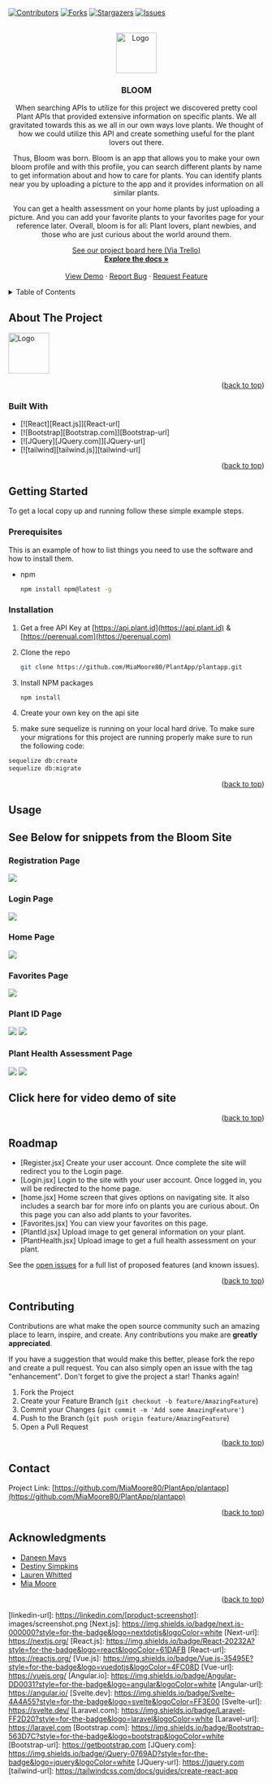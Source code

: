 <!-- Improved compatibility of back to top link: See: https://github.com/othneildrew/Best-README-Template/pull/73 -->
<a name="readme-top"></a>
<!--
*** Thanks for checking out the Best-README-Template. If you have a suggestion
*** that would make this better, please fork the repo and create a pull request
*** or simply open an issue with the tag "enhancement".
*** Don't forget to give the project a star!
*** Thanks again! Now go create something AMAZING! :D
-->



<!-- PROJECT SHIELDS -->
<!--
*** I'm using markdown "reference style" links for readability.
*** Reference links are enclosed in brackets [ ] instead of parentheses ( ).
*** See the bottom of this document for the declaration of the reference variables
*** for contributors-url, forks-url, etc. This is an optional, concise syntax you may use.
*** https://www.markdownguide.org/basic-syntax/#reference-style-links
-->
[![Contributors][contributors-shield]][contributors-url]
[![Forks][forks-shield]][forks-url]
[![Stargazers][stars-shield]][stars-url]
[![Issues][issues-shield]][issues-url]


<!-- PROJECT LOGO -->
<br />
<div align="center">
  <a href="https://github.com/MiaMoore00/PlantApp/plantapp.git">
    <img src="src/Logo.png" alt="Logo" width="80" height="80">
  </a>

<h3 align="center">BLOOM</h3>

  <p align="center">
    When searching APIs to utilize for this project we discovered pretty cool Plant APIs that provided extensive information on specific plants. We all gravitated towards this as we all in our own ways love plants. We thought of how we could utilize this API and create something useful for the plant lovers out there. 

Thus, Bloom was born. Bloom is an app that allows you to make your own bloom profile and with this profile, you can search different plants by name to get information about and how to care for plants. You can identify plants near you by uploading a picture to the app and it provides information on all similar plants. 

You can get a health assessment on your home plants by just uploading a picture. And you can add your favorite plants to your favorites page for your reference later. Overall, bloom is for all: Plant lovers, plant newbies, and those who are just curious about the world around them.


   <a href="https://trello.com/invite/b/rT9xgp14/ATTIb80e0e869944dc8653051157138da739D454315E/plantapp"> See our project board here (Via Trello)</a>
    <br />
    <a href="https://github.com/MiaMoore00/PlantApp/plantapp.git"><strong>Explore the docs »</strong></a>
    <br />
    <br />
    <a href="">View Demo</a> 
    <!-- enter demo link here -->
    ·
    <a href="https://github.com/MiaMoore00/PlantApp/plantapp.git/issues">Report Bug</a>
    ·
    <a href="https://github.com/MiaMoore00/PlantApp/plantapp.git/issues">Request Feature</a>
  </p>
</div>




<!-- TABLE OF CONTENTS -->
<details>
  <summary>Table of Contents</summary>
  <ol>
    <li>
      <a href="#about-the-project">About The Project</a>
      <ul>
        <li><a href="#built-with">Built With</a></li>
      </ul>
    </li>
    <li>
      <a href="#getting-started">Getting Started</a>
      <ul>
        <li><a href="#prerequisites">Prerequisites</a></li>
        <li><a href="#installation">Installation</a></li>
      </ul>
    </li>
    <li><a href="#usage">Usage</a></li>
    <li><a href="#roadmap">Roadmap</a></li>
    <li><a href="#contributing">Contributing</a></li>
    <li><a href="#license">License</a></li>
    <li><a href="#contact">Contact</a></li>
    <li><a href="#acknowledgments">Acknowledgments</a></li>
  </ol>
</details>



<!-- ABOUT THE PROJECT -->
## About The Project

<img src="src/Logo.png" alt="Logo" width="80" height="80">


<p align="right">(<a href="#readme-top">back to top</a>)</p>



### Built With

* [![React][React.js]][React-url]
* [![Bootstrap][Bootstrap.com]][Bootstrap-url]
* [![JQuery][JQuery.com]][JQuery-url]
* [![tailwind][tailwind.js]][tailwind-url]

<p align="right">(<a href="#readme-top">back to top</a>)</p>



<!-- GETTING STARTED -->
## Getting Started

To get a local copy up and running follow these simple example steps.

### Prerequisites

This is an example of how to list things you need to use the software and how to install them.
* npm
  ```sh
  npm install npm@latest -g
  ```

### Installation

1. Get a free API Key at [https://api.plant.id](https://api.plant.id) & [https://perenual.com](https://perenual.com)
2. Clone the repo
   ```sh
   git clone https://github.com/MiaMoore80/PlantApp/plantapp.git
   ```
3. Install NPM packages
   ```sh
   npm install
   ```
4. Create your own key on the api site

5. make sure sequelize is running on your local hard drive. To make sure your migrations for this project are running properly make sure to run the following code:
 ```sh
 sequelize db:create
 sequelize db:migrate
```
<p align="right">(<a href="#readme-top">back to top</a>)</p>



<!-- USAGE EXAMPLES -->
## Usage

<h2>See Below for snippets from the Bloom Site</h2>

<h3>Registration Page</h3>
<img src="public/images/registration.jpg"></img>
<br>
<h3>Login Page</h3>
<img src="public/images/login.jpg"></img>
<br>
<h3>Home Page</h3>
<img src="public/images/home.jpg"></img>
<br>
<h3>Favorites Page</h3>
<img src="public/images/favorites.jpg"></img>
<br>
<h3>Plant ID Page</h3>
<img src="public/images/plantId1.jpg"></img>
<img src="public/images/plantId2.jpg"></img>
<br>
<h3>Plant Health Assessment Page</h3>
<img src="public/images/plantHealth1.jpg"></img>
<img src="public/images/plantHealth2.jpg"></img>

<h2 href="">Click here for video demo of site</h2>

<p align="right">(<a href="#readme-top">back to top</a>)</p>



<!-- ROADMAP -->
## Roadmap
- [Register.jsx] Create your user account. Once complete the site will redirect you to the Login page.
- [Login.jsx] Login to the site with your user account. Once logged in, you will be redirected to the home page.
- [home.jsx] Home screen that gives options on navigating site. It also includes a search bar for more info on plants you are curious about. On this page you can also add plants to your favorites.
- [Favorites.jsx] You can view your favorites on this page.
- [PlantId.jsx] Upload image to get general information on your plant.
- [PlantHealth.jsx] Upload image to get a full health assessment on your plant.


See the [open issues](https://github.com/MiaMoore80/PlantApp/plantapp/issues) for a full list of proposed features (and known issues).

<p align="right">(<a href="#readme-top">back to top</a>)</p>



<!-- CONTRIBUTING -->
## Contributing

Contributions are what make the open source community such an amazing place to learn, inspire, and create. Any contributions you make are **greatly appreciated**.

If you have a suggestion that would make this better, please fork the repo and create a pull request. You can also simply open an issue with the tag "enhancement".
Don't forget to give the project a star! Thanks again!

1. Fork the Project
2. Create your Feature Branch (`git checkout -b feature/AmazingFeature`)
3. Commit your Changes (`git commit -m 'Add some AmazingFeature'`)
4. Push to the Branch (`git push origin feature/AmazingFeature`)
5. Open a Pull Request

<p align="right">(<a href="#readme-top">back to top</a>)</p>



<!-- CONTACT -->
## Contact


Project Link: [https://github.com/MiaMoore80/PlantApp/plantapp](https://github.com/MiaMoore80/PlantApp/plantapp)

<p align="right">(<a href="#readme-top">back to top</a>)</p>



<!-- ACKNOWLEDGMENTS -->
## Acknowledgments

* [Daneen Mays](github.com/DaneenM)
* [Destiny Simpkins](github.com/destiny1210)
* [Lauren Whitted](github.com/LWhitted)
* [Mia Moore](gitthub.com/MiaMoore00)

<p align="right">(<a href="#readme-top">back to top</a>)</p>



<!-- MARKDOWN LINKS & IMAGES -->
<!-- https://www.markdownguide.org/basic-syntax/#reference-style-links -->
[contributors-shield]: https://img.shields.io/github/contributors/MiaMoore80/PlantApp.svg?style=for-the-badge
[contributors-url]: https://github.com/MiaMoore80/PlantApp/plantapp/graphs/contributors
[forks-shield]: https://img.shields.io/github/forks/MiaMoore80/PlantApp.svg?style=for-the-badge
[forks-url]: https://github.com/MiaMoore80/PlantApp/plantapp/network/members
[stars-shield]: https://img.shields.io/github/stars/MiaMoore80/PlantApp/plantapp.svg?style=for-the-badge
[stars-url]: https://github.com/MiaMoore80/PlantApp/plantapp/stargazers
[issues-shield]: https://img.shields.io/github/issues/MiaMoore80/PlantApp/plantapp.svg?style=for-the-badge
[issues-url]: https://github.com/MiaMoore80/PlantApp/plantapp/issues
[license-shield]: https://img.shields.io/github/license/MiaMoore80/PlantApp/plantapp.svg?style=for-the-badge
[license-url]: https://github.com/MiaMoore80/PlantApp/plantapp/blob/master/LICENSE.txt
[linkedin-shield]: https://img.shields.io/badge/-LinkedIn-black.svg?style=for-the-badge&logo=linkedin&colorB=555
[linkedin-url]: https://linkedin.com/[product-screenshot]: images/screenshot.png
[Next.js]: https://img.shields.io/badge/next.js-000000?style=for-the-badge&logo=nextdotjs&logoColor=white
[Next-url]: https://nextjs.org/
[React.js]: https://img.shields.io/badge/React-20232A?style=for-the-badge&logo=react&logoColor=61DAFB
[React-url]: https://reactjs.org/
[Vue.js]: https://img.shields.io/badge/Vue.js-35495E?style=for-the-badge&logo=vuedotjs&logoColor=4FC08D
[Vue-url]: https://vuejs.org/
[Angular.io]: https://img.shields.io/badge/Angular-DD0031?style=for-the-badge&logo=angular&logoColor=white
[Angular-url]: https://angular.io/
[Svelte.dev]: https://img.shields.io/badge/Svelte-4A4A55?style=for-the-badge&logo=svelte&logoColor=FF3E00
[Svelte-url]: https://svelte.dev/
[Laravel.com]: https://img.shields.io/badge/Laravel-FF2D20?style=for-the-badge&logo=laravel&logoColor=white
[Laravel-url]: https://laravel.com
[Bootstrap.com]: https://img.shields.io/badge/Bootstrap-563D7C?style=for-the-badge&logo=bootstrap&logoColor=white
[Bootstrap-url]: https://getbootstrap.com
[JQuery.com]: https://img.shields.io/badge/jQuery-0769AD?style=for-the-badge&logo=jquery&logoColor=white
[JQuery-url]: https://jquery.com 
[tailwind-url]: https://tailwindcss.com/docs/guides/create-react-app